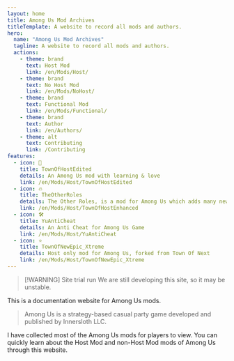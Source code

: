 ```yaml
---
layout: home
title: Among Us Mod Archives
titleTemplate: A website to record all mods and authors.
hero:
  name: "Among Us Mod Archives"
  tagline: A website to record all mods and authors.
  actions:
    - theme: brand
      text: Host Mod
      link: /en/Mods/Host/
    - theme: brand
      text: No Host Mod
      link: /en/Mods/NoHost/
    - theme: brand
      text: Functional Mod
      link: /en/Mods/Functional/
    - theme: brand
      text: Author
      link: /en/Authors/
    - theme: alt
      text: Contributing
      link: /Contributing
features:
  - icon: 🌿
    title: TownOfHostEdited
    details: An Among Us mod with learning & love
    link: /en/Mods/Host/TownOfHostEdited
  - icon: 🔥
    title: TheOtherRoles
    details: The Other Roles, is a mod for Among Us which adds many new roles, new Settings and new Custom Hats to the game.
    link: /en/Mods/Host/TownOfHostEnhanced
  - icon: 🛠️
    title: YuAntiCheat
    details: An Anti Cheat for Among Us Game
    link: /en/Mods/Host/YuAntiCheat
  - icon: ⭐️
    title: TownOfNewEpic_Xtreme
    details: Host only mod for Among Us, forked from Town Of Next
    link: /en/Mods/Host/TownOfNewEpic_Xtreme
---
```

> [!WARNING] Site trial run
> We are still developing this site, so it may be unstable.

This is a documentation website for Among Us mods.<br>
> Among Us is a strategy-based casual party game developed and published by Innersloth LLC.

I have collected most of the Among Us mods for players to view. You can quickly learn about the Host Mod and non-Host Mod mods of Among Us through this website.